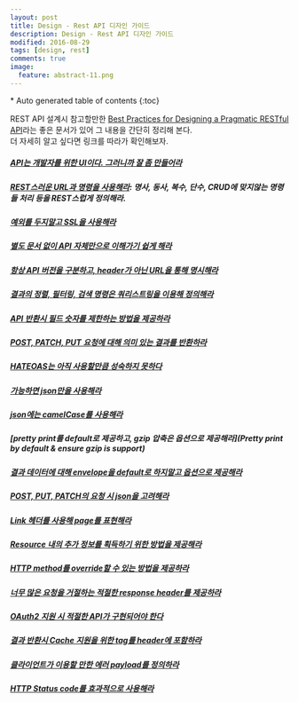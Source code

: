 ```yaml
---
layout: post
title: Design - Rest API 디자인 가이드
description: Design - Rest API 디자인 가이드
modified: 2016-08-29
tags: [design, rest]
comments: true
image:
  feature: abstract-11.png
---
```


<section id="table-of-contents" class="toc">
<div id="drawer" markdown="1">
*  Auto generated table of contents
{:toc}
</div>
</section><!-- /#table-of-contents -->


REST API 설계시 참고할만한 
[Best Practices for Designing a Pragmatic RESTful API](http://www.vinaysahni.com/best-practices-for-a-pragmatic-restful-api#requirements)라는 좋은 문서가 있어 그 내용을 간단히 정리해 본다.  
더 자세히 알고 싶다면 링크를 따라가 확인해보자. 

##### [API는 개발자를 위한 UI이다. 그러니까 잘 좀 만들어라](http://www.vinaysahni.com/best-practices-for-a-pragmatic-restful-api#requirements)

##### [REST스러운 URL과 명령을 사용해라](http://www.vinaysahni.com/best-practices-for-a-pragmatic-restful-api#restful): 명사, 동사, 복수, 단수, CRUD에 맞지않는 명령들 처리 등을 REST스럽게 정의해라. 

##### [예외를 두지말고 SSL을 사용해라](http://www.vinaysahni.com/best-practices-for-a-pragmatic-restful-api#ssl)

##### [별도 문서 없이 API 자체만으로 이해가기 쉽게 해라](http://www.vinaysahni.com/best-practices-for-a-pragmatic-restful-api#docs)

##### [항상 API 버전을 구분하고, header가 아닌 URL을 통해 명시해라](http://www.vinaysahni.com/best-practices-for-a-pragmatic-restful-api#versioning)

##### [결과의 정렬, 필터링, 검색 명령은 쿼리스트링을 이용해 정의해라](http://www.vinaysahni.com/best-practices-for-a-pragmatic-restful-api#advanced-queries)

##### [API 반환시 필드 숫자를 제한하는 방법을 제공하라](http://www.vinaysahni.com/best-practices-for-a-pragmatic-restful-api#limiting-fields)

##### [POST, PATCH, PUT 요청에 대해 의미 있는 결과를 반환하라](http://www.vinaysahni.com/best-practices-for-a-pragmatic-restful-api#useful-post-responses)

##### [HATEOAS는 아직 사용할만큼 성숙하지 못하다](http://www.vinaysahni.com/best-practices-for-a-pragmatic-restful-api#hateoas)

##### [가능하면 json만을 사용해라](http://www.vinaysahni.com/best-practices-for-a-pragmatic-restful-api#json-responses)

##### [json에는 camelCase를 사용해라](http://www.vinaysahni.com/best-practices-for-a-pragmatic-restful-api#snake-vs-camel)

##### [pretty print를 default로 제공하고, gzip 압축은 옵션으로 제공해라](Pretty print by default & ensure gzip is support)

##### [결과 데이터에 대해 envelope을 default로 하지말고 옵션으로 제공해라](http://www.vinaysahni.com/best-practices-for-a-pragmatic-restful-api#envelope)

##### [POST, PUT, PATCH의 요청 시 json을 고려해라](http://www.vinaysahni.com/best-practices-for-a-pragmatic-restful-api#json-requests)

##### [Link 헤더를 사용해 page를 표현해라](http://www.vinaysahni.com/best-practices-for-a-pragmatic-restful-api#pagination)

##### [Resource 내의 추가 정보를 획득하기 위한 방법을 제공해라](http://www.vinaysahni.com/best-practices-for-a-pragmatic-restful-api#autoloading)

##### [HTTP method를 override할 수 있는 방법을 제공하라](http://www.vinaysahni.com/best-practices-for-a-pragmatic-restful-api#method-override)

##### [너무 많은 요청을 거절하는 적절한 response header를 제공하라](http://www.vinaysahni.com/best-practices-for-a-pragmatic-restful-api#rate-limiting)

##### [OAuth2 지원 시 적절한 API가 구현되어야 한다](http://www.vinaysahni.com/best-practices-for-a-pragmatic-restful-api#authentication)

##### [결과 반환시 Cache 지원을 위한 tag를 header에 포함하라](http://www.vinaysahni.com/best-practices-for-a-pragmatic-restful-api#caching)

##### [클라이언트가 이용할 만한 에러 payload를 정의하라](http://www.vinaysahni.com/best-practices-for-a-pragmatic-restful-api#errors)

##### [HTTP Status code를 효과적으로 사용해라](http://www.vinaysahni.com/best-practices-for-a-pragmatic-restful-api#http-status)


